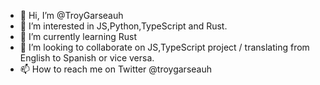 - 👋 Hi, I’m @TroyGarseauh
- 👀 I’m interested in JS,Python,TypeScript and Rust.
- 🌱 I’m currently learning Rust
- 💞️ I’m looking to collaborate on JS,TypeScript project / translating from English to Spanish or vice versa.
- 📫 How to reach me on Twitter @troygarseauh


